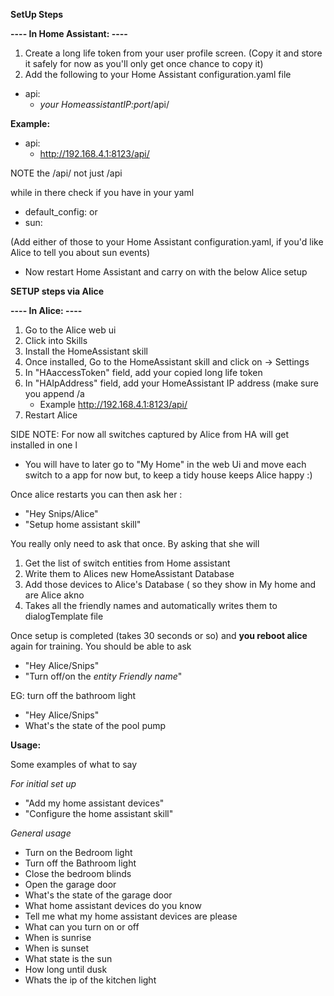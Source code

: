 **SetUp Steps**

**---- In Home Assistant: ----**

1. Create a long life token from your user profile screen. (Copy it and store it safely for now as you'll only
 get once chance to copy it)
2. Add the following to your Home Assistant configuration.yaml file
  - api:
     - *your HomeassistantIP:port*/api/
 
**Example:**

- api:
  - http://192.168.4.1:8123/api/

NOTE the /api/ not just /api 

while in there check if you have in your yaml
  - default_config:
or
  - sun:

(Add either of those to your Home Assistant configuration.yaml, if you'd like Alice to tell you about sun events)

- Now restart Home Assistant and carry on with the below Alice setup

**SETUP steps via Alice**

**---- In Alice: ----**

1. Go to the Alice web ui
2. Click into Skills
3. Install the HomeAssistant skill
4. Once installed, Go to the HomeAssistant skill and click on -> Settings
5. In "HAaccessToken" field, add your copied long life token
6. In "HAIpAddress" field, add your HomeAssistant IP address (make sure you append /a
    - Example http://192.168.4.1:8123/api/
7. Restart Alice 

SIDE NOTE: For now all switches captured by Alice from HA will get installed in one l
-  You will have to later go to "My Home" in the web Ui and move each switch to a app
for now but, to keep a tidy house keeps Alice happy :)

Once alice restarts you can then ask her :
- "Hey Snips/Alice"
- "Setup home assistant skill" 

You really only need to ask that once. By asking that she will

1. Get the list of switch entities from Home assistant
2. Write them to Alices new HomeAssistant Database
3. Add those devices to Alice's Database ( so they show in My home and are Alice akno
4. Takes all the friendly names and automatically writes them to dialogTemplate file 

Once setup is completed (takes 30 seconds or so) and **you reboot alice** again for training. 
You should be able to ask 
- "Hey Alice/Snips"
- "Turn off/on the *entity Friendly name*"

EG: turn off the bathroom light
- "Hey Alice/Snips"
- What's the state of the pool pump


**Usage:**

Some examples of what to say 

*For initial set up* 
- "Add my home assistant devices"
- "Configure the home assistant skill"

*General usage*
- Turn on the Bedroom light
- Turn off the Bathroom light
- Close the bedroom blinds 
- Open the garage door
- What's the state of the garage door
- What home assistant devices do you know
- Tell me what my home assistant devices are please
- What can you turn on or off
- When is sunrise
- When is sunset
- What state is the sun
- How long until dusk
- Whats the ip of the kitchen light
